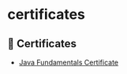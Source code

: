 # certificates
## 📜 Certificates
- [Java Fundamentals Certificate](./java_fundamental_certificate.pdf)

